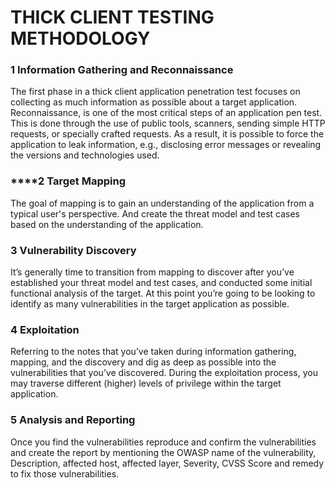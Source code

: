 # THICK CLIENT TESTING METHODOLOGY

### 1 Information Gathering and Reconnaissance

The first phase in a thick client application penetration test focuses on collecting as much information as possible about a target application. Reconnaissance, is one of the most critical steps of an application pen test. This is done through the use of public tools, scanners, sending simple HTTP requests, or specially crafted requests. As a result, it is possible to force the application to leak information, e.g., disclosing error messages or revealing the versions and technologies used.

### \*\*\*\*2 **Target Mapping**

The goal of mapping is to gain an understanding of the application from a typical user's perspective. And create the threat model and test cases based on the understanding of the application.

### 3 Vulnerability Discovery

It’s generally time to transition from mapping to discover after you’ve established your threat model and test cases, and conducted some initial functional analysis of the target. At this point you’re going to be looking to identify as many vulnerabilities in the target application as possible. 

### 4 Exploitation

Referring to the notes that you’ve taken during information gathering, mapping, and the discovery and dig as deep as possible into the vulnerabilities that you’ve discovered. During the exploitation process, you may traverse different \(higher\) levels of privilege within the target application.

### 5 Analysis and Reporting

Once you find the vulnerabilities reproduce and confirm the vulnerabilities and create the report by mentioning the OWASP name of the vulnerability, Description, affected host, affected layer, Severity, CVSS Score and remedy to fix those vulnerabilities.



